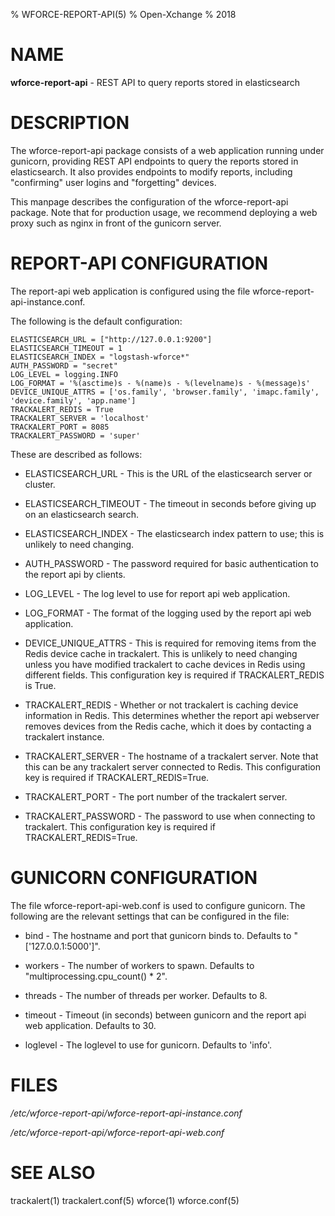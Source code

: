 % WFORCE-REPORT-API(5)
% Open-Xchange
% 2018

# NAME
**wforce-report-api** - REST API to query reports stored in elasticsearch

# DESCRIPTION
The wforce-report-api package consists of a web application running under gunicorn, providing REST API endpoints to query the reports stored in elasticsearch. It also provides endpoints to modify reports, including "confirming" user logins and "forgetting" devices.

This manpage describes the configuration of the wforce-report-api package. Note that for production usage, we recommend deploying a web proxy such as nginx in front of the gunicorn server.

# REPORT-API CONFIGURATION

The report-api web application is configured using the file wforce-report-api-instance.conf.

The following is the default configuration:

```
ELASTICSEARCH_URL = ["http://127.0.0.1:9200"]
ELASTICSEARCH_TIMEOUT = 1
ELASTICSEARCH_INDEX = "logstash-wforce*"
AUTH_PASSWORD = "secret"
LOG_LEVEL = logging.INFO
LOG_FORMAT = '%(asctime)s - %(name)s - %(levelname)s - %(message)s'
DEVICE_UNIQUE_ATTRS = ['os.family', 'browser.family', 'imapc.family', 'device.family', 'app.name']
TRACKALERT_REDIS = True
TRACKALERT_SERVER = 'localhost'
TRACKALERT_PORT = 8085
TRACKALERT_PASSWORD = 'super'
```

These are described as follows:

* ELASTICSEARCH_URL - This is the URL of the elasticsearch server or cluster.

* ELASTICSEARCH_TIMEOUT - The timeout in seconds before giving up on an elasticsearch search.

* ELASTICSEARCH_INDEX - The elasticsearch index pattern to use; this is unlikely to need changing.

* AUTH_PASSWORD - The password required for basic authentication to the report api by clients.

* LOG_LEVEL - The log level to use for report api web application.

* LOG_FORMAT - The format of the logging used by the report api web application.

* DEVICE_UNIQUE_ATTRS - This is required for removing items from the Redis device cache in trackalert. This is unlikely to need changing unless you have modified trackalert to cache devices in Redis using different fields. This configuration key is required if TRACKALERT_REDIS is True.

* TRACKALERT_REDIS - Whether or not trackalert is caching device information in Redis. This determines whether the report api webserver removes devices from the Redis cache, which it does by contacting a trackalert instance.

* TRACKALERT_SERVER - The hostname of a trackalert server. Note that this can be any trackalert server connected to Redis. This configuration key is required if TRACKALERT_REDIS=True.

* TRACKALERT_PORT - The port number of the trackalert server.

* TRACKALERT_PASSWORD - The password to use when connecting to trackalert. This configuration key is required if TRACKALERT_REDIS=True.

# GUNICORN CONFIGURATION

The file wforce-report-api-web.conf is used to configure gunicorn. The following are the relevant settings that can be configured in the file:

* bind - The hostname and port that gunicorn binds to. Defaults to "['127.0.0.1:5000']".

* workers - The number of workers to spawn. Defaults to "multiprocessing.cpu_count() * 2".

* threads - The number of threads per worker. Defaults to 8.

* timeout - Timeout (in seconds) between gunicorn and the report api web application. Defaults to 30.

* loglevel - The loglevel to use for gunicorn. Defaults to 'info'.

# FILES
*/etc/wforce-report-api/wforce-report-api-instance.conf*

*/etc/wforce-report-api/wforce-report-api-web.conf*

# SEE ALSO
trackalert(1) trackalert.conf(5) wforce(1) wforce.conf(5) 

